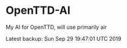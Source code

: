 # OpenTTD-AI
My AI for OpenTTD, will use primarily air

Latest backup: Sun Sep 29 19:47:01 UTC 2019
